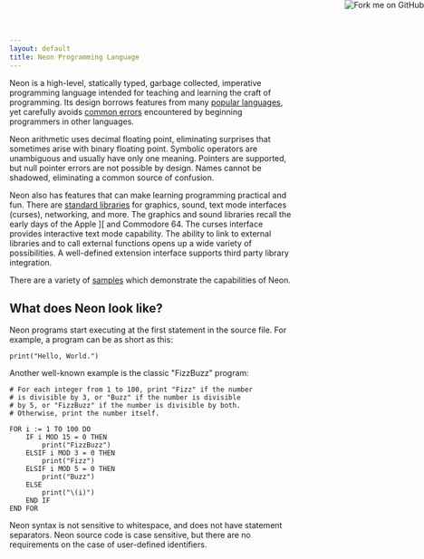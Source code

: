 ```yaml
---
layout: default
title: Neon Programming Language
---
```


Neon is a high-level, statically typed, garbage collected, imperative programming language intended for teaching and learning the craft of programming.
Its design borrows features from many [popular languages](motivation.html), yet carefully avoids [common errors](common-errors.html) encountered by beginning programmers in other languages.

Neon arithmetic uses decimal floating point, eliminating surprises that sometimes arise with binary floating point.
Symbolic operators are unambiguous and usually have only one meaning.
Pointers are supported, but null pointer errors are not possible by design.
Names cannot be shadowed, eliminating a common source of confusion.

Neon also has features that can make learning programming practical and fun.
There are [standard libraries](html/index.html) for graphics, sound, text mode interfaces (curses), networking, and more.
The graphics and sound libraries recall the early days of the Apple ][ and Commodore 64.
The curses interface provides interactive text mode capability.
The ability to link to external libraries and to call external functions opens up a wide variety of possibilities.
A well-defined extension interface supports third party library integration.

There are a variety of [samples](samples/index.html) which demonstrate the capabilities of Neon.

## What does Neon look like?

Neon programs start executing at the first statement in the source file.
For example, a program can be as short as this:

    print("Hello, World.")

Another well-known example is the classic "FizzBuzz" program:

    # For each integer from 1 to 100, print "Fizz" if the number
    # is divisible by 3, or "Buzz" if the number is divisible
    # by 5, or "FizzBuzz" if the number is divisible by both.
    # Otherwise, print the number itself.

    FOR i := 1 TO 100 DO
        IF i MOD 15 = 0 THEN
            print("FizzBuzz")
        ELSIF i MOD 3 = 0 THEN
            print("Fizz")
        ELSIF i MOD 5 = 0 THEN
            print("Buzz")
        ELSE
            print("\(i)")
        END IF
    END FOR

Neon syntax is not sensitive to whitespace, and does not have statement separators.
Neon source code is case sensitive, but there are no requirements on the case of user-defined identifiers.

<a href="https://github.com/ghewgill/neon-lang"><img style="position: absolute; top: 0; right: 0; border: 0;" src="https://camo.githubusercontent.com/365986a132ccd6a44c23a9169022c0b5c890c387/68747470733a2f2f73332e616d617a6f6e6177732e636f6d2f6769746875622f726962626f6e732f666f726b6d655f72696768745f7265645f6161303030302e706e67" alt="Fork me on GitHub" data-canonical-src="https://s3.amazonaws.com/github/ribbons/forkme_right_red_aa0000.png"></a>
